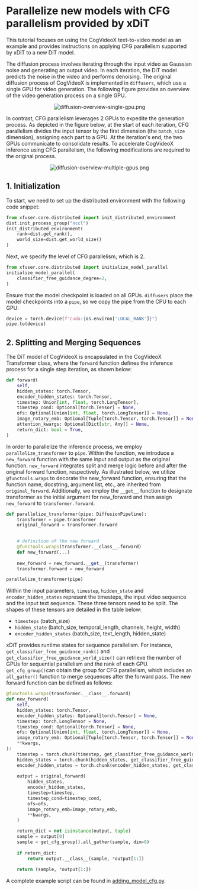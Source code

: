 # Parallelize new models with CFG parallelism provided by xDiT

This tutorial focuses on using the CogVideoX text-to-video model as an example and provides instructions on applying CFG parallelism supported by xDiT to a new DiT model.

The diffusion process involves iterating through the input video as Gaussian noise and generating an output video. In each iteration, the DiT model predicts the noise in the video and performs denoising. The original diffusion process of CogVideoX is implemented in `diffusers`, which use a single GPU for video generation. The following figure provides an overview of the video generation process on a single GPU.

<div align="center">
    <img src="https://raw.githubusercontent.com/xdit-project/xdit_assets/main/developer/diffusion-overview-single-gpu.png" 
    alt="diffusion-overview-single-gpu.png">
</div>

In contrast, CFG parallelism leverages 2 GPUs to expedite the generation process. As depicted in the figure below, at the start of each iteration, CFG parallelism divides the input tensor by the first dimension (the `batch_size` dimension), assigning each part to a GPU. At the iteration's end, the two GPUs communicate to consolidate results. To accelerate CogVideoX inference using CFG parallelism, the following modifications are required to the original process.

<div align="center">
    <img src="https://raw.githubusercontent.com/xdit-project/xdit_assets/main/developer/diffusion-overview-multiple-gpus.png" 
    alt="diffusion-overview-multiple-gpus.png">
</div>

## 1. Initialization

To start, we need to set up the distributed environment with the following code snippet:

```python
from xfuser.core.distributed import init_distributed_environment
dist.init_process_group("nccl")
init_distributed_environment(
    rank=dist.get_rank(), 
    world_size=dist.get_world_size()
)
```

Next, we specify the level of CFG parallelism, which is 2.

```python
from xfuser.core.distributed import initialize_model_parallel
initialize_model_parallel(
    classifier_free_guidance_degree=2,
)
```

Ensure that the model checkpoint is loaded on all GPUs. `diffusers` place the model checkpoints into a `pipe`, so we copy the pipe from the CPU to each GPU:

```python
device = torch.device(f"cuda:{os.environ['LOCAL_RANK']}")
pipe.to(device)
```


## 2. Splitting and Merging Sequences

The DiT model of CogVideoX is encapsulated in the CogVideoX Transformer class, where the `forward` function defines the inference process for a single step iteration, as shown below:

```python
def forward(
    self,
    hidden_states: torch.Tensor,
    encoder_hidden_states: torch.Tensor,
    timestep: Union[int, float, torch.LongTensor],
    timestep_cond: Optional[torch.Tensor] = None,
    ofs: Optional[Union[int, float, torch.LongTensor]] = None,
    image_rotary_emb: Optional[Tuple[torch.Tensor, torch.Tensor]] = None,
    attention_kwargs: Optional[Dict[str, Any]] = None,
    return_dict: bool = True,
)
```

In order to parallelize the inference process, we employ `parallelize_transformer` to `pipe`. Within the function, we introduce a `new_forward` function with the same input and output as the original function. `new_forward` integrates split and merge logic before and after the original forward function, respectively. As illustrated below, we utilize `@functools.wraps` to decorate the new_forward function, ensuring that the function name, docstring, argument list, etc., are inherited from `original_forward`. Additionally, we employ the `__get__` function to designate transformer as the initial argument for new_forward and then assign `new_forward` to `transformer.forward`.

```python
def parallelize_transformer(pipe: DiffusionPipeline):
    transformer = pipe.transformer
    original_forward = transformer.forward

    
    # definition of the new forward
    @functools.wraps(transformer.__class__.forward)
    def new_forward(...)
    
    new_forward = new_forward.__get__(transformer)
    transformer.forward = new_forward

parallelize_transformer(pipe)
```


Within the input parameters, `timestep`, `hidden_state` and `encoder_hidden_states` represent the timesteps, the input video sequence and the input text sequence. These three tensors need to be split. The shapes of these tensors are detailed in the table below:

- `timesteps` (batch_size)
- `hidden_state` (batch_size, temporal_length, channels, height, width)
- `encoder_hidden_states` (batch_size, text_length, hidden_state)

xDiT provides runtime states for sequence parallelism. For instance, `get_classifier_free_guidance_rank()` and `get_classifier_free_guidance_world_size()` can retrieve the number of GPUs for sequential parallelism and the rank of each GPU. `get_cfg_group()`can obtain the group for CFG parallelism, which includes an `all_gather()` function to merge sequences after the forward pass. The new forward function can be defined as follows:

```python
@functools.wraps(transformer.__class__.forward)
def new_forward(
    self,
    hidden_states: torch.Tensor,
    encoder_hidden_states: Optional[torch.Tensor] = None,
    timestep: torch.LongTensor = None,
    timestep_cond: Optional[torch.Tensor] = None,
    ofs: Optional[Union[int, float, torch.LongTensor]] = None,
    image_rotary_emb: Optional[Tuple[torch.Tensor, torch.Tensor]] = None,
    **kwargs,
):
    timestep = torch.chunk(timestep, get_classifier_free_guidance_world_size(),dim=0)[get_classifier_free_guidance_rank()]
    hidden_states = torch.chunk(hidden_states, get_classifier_free_guidance_world_size(), dim=0)[get_classifier_free_guidance_rank()]
    encoder_hidden_states = torch.chunk(encoder_hidden_states, get_classifier_free_guidance_world_size(), dim=0)[get_classifier_free_guidance_rank()]
    
    output = original_forward(
        hidden_states,
        encoder_hidden_states,
        timestep=timestep,
        timestep_cond=timestep_cond,
        ofs=ofs,
        image_rotary_emb=image_rotary_emb,
        **kwargs,
    )

    return_dict = not isinstance(output, tuple)
    sample = output[0]
    sample = get_cfg_group().all_gather(sample, dim=0)
    
    if return_dict:
        return output.__class__(sample, *output[1:])
    
    return (sample, *output[1:])
```

A complete example script can be found in [adding_model_cfg.py](adding_model_cfg.py).